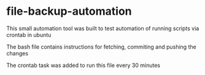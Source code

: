 # file-backup-automation
This small automation tool was built to test automation of running scripts via crontab in ubuntu

The bash file contains instructions for fetching, commiting and pushing the changes

The crontab task was added to run this file every 30 minutes 
